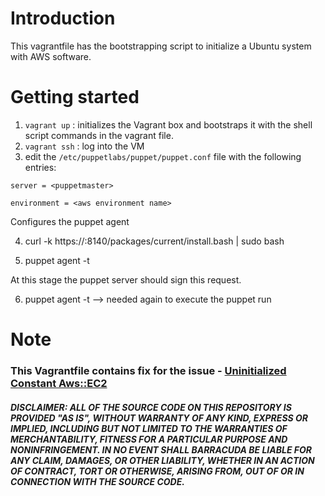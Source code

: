 # Introduction

This vagrantfile has the bootstrapping script to initialize a Ubuntu system with AWS software. 

# Getting started

1. `vagrant up` : initializes the Vagrant box and bootstraps it with the shell script commands in the vagrant file.
2. `vagrant ssh` : log into the VM
3. edit the `/etc/puppetlabs/puppet/puppet.conf` file with the following entries:

`server = <puppetmaster>`

`environment = <aws environment name>`

Configures the puppet agent

4. curl -k https://<puppetserver fqdn>:8140/packages/current/install.bash | sudo bash

5. puppet agent -t

At this stage the puppet server should sign this request.

6. puppet agent -t --> needed again to execute the puppet run

# Note

### This Vagrantfile contains fix for the issue - [Uninitialized Constant Aws::EC2](https://github.com/puppetlabs/puppetlabs-aws/issues/476)


##### DISCLAIMER: ALL OF THE SOURCE CODE ON THIS REPOSITORY IS PROVIDED "AS IS", WITHOUT WARRANTY OF ANY KIND, EXPRESS OR IMPLIED, INCLUDING BUT NOT LIMITED TO THE WARRANTIES OF MERCHANTABILITY, FITNESS FOR A PARTICULAR PURPOSE AND NONINFRINGEMENT. IN NO EVENT SHALL BARRACUDA BE LIABLE FOR ANY CLAIM, DAMAGES, OR OTHER LIABILITY, WHETHER IN AN ACTION OF CONTRACT, TORT OR OTHERWISE, ARISING FROM, OUT OF OR IN CONNECTION WITH THE SOURCE CODE. #####

